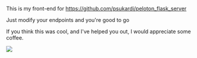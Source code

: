 This is my front-end for https://github.com/psukardi/peloton_flask_server

Just modify your endpoints and you're good to go

If you think this was cool, and I've helped you out, I would appreciate some coffee.

<a href="https://www.buymeacoffee.com/psukardi"><img src="https://img.buymeacoffee.com/button-api/?text=Buy me a coffee&emoji=🍕&slug=psukardi&button_colour=FF5F5F&font_colour=ffffff&font_family=Arial&outline_colour=000000&coffee_colour=FFDD00"></a>
